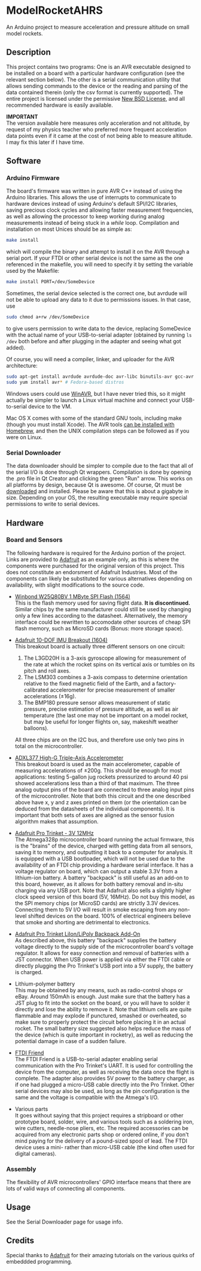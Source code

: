 ModelRocketAHRS
===============
An Arduino project to measure acceleration and pressure altitude on small model rockets.

Description
-----------
This project contains two programs: One is an AVR executable designed to be installed on a board with a particular hardware configuration (see the relevant section below). The other is a serial communication utility that allows sending commands to the device or the reading and parsing of the data contained therein (only the csv format is currently supported). The entire project is licensed under the permissive [New BSD License](./LICENSE), and all recommended hardware is easily available.

**IMPORTANT**   
The version available here measures only acceleration and not altitude, by request of my physics teacher who preferred more frequent acceleration data points even if it came at the cost of not being able to measure altitude. I may fix this later if I have time.

Software
--------
### Arduino Firmware
The board's firmware was written in pure AVR C++ instead of using the Arduino libraries. This allows the use of interrupts to communicate to hardware devices instead of using Arduino's default SPI/I2C libraries, saving precious clock cycles and allowing faster measurement frequencies, as well as allowing the processor to keep working during analog measurements instead of being stuck in a *while* loop. Compilation and installation on most Unices should be as simple as:

```bash
make install
```

which will compile the binary and attempt to install it on the AVR through a serial port. If your FTDI or other serial device is not the same as the one referenced in the makefile, you will need to specify it by setting the variable used by the Makefile:

```bash
make install PORT=/dev/SomeDevice
```

Sometimes, the serial device selected is the correct one, but avrdude will not be able to upload any data to it due to permissions issues. In that case, use

```bash
sudo chmod a+rw /dev/SomeDevice
```
to give users permission to write data to the device, replacing SomeDevice with the actual name of your USB-to-serial adapter (obtained by running `ls /dev` both before and after plugging in the adapter and seeing what got added).

Of course, you will need a compiler, linker, and uploader for the AVR architecture:

```bash
sudo apt-get install avrdude avrdude-doc avr-libc binutils-avr gcc-avr gcc-avr gdb-avr # Debian-based distros
sudo yum install avr* # Fedora-based distros
```

Windows users could use [WinAVR](https://sourceforge.net/projects/winavr/), but I have never tried this, so it might actually be simpler to launch a Linux virtual machine and connect your USB-to-serial device to the VM.

Mac OS X comes with some of the standard GNU tools, including make (though you must install Xcode). The AVR tools [can be installed with Homebrew](http://maxembedded.com/2015/06/setting-up-avr-gcc-toolchain-on-linux-and-mac-os-x/), and then the UNIX compilation steps can be followed as if you were on Linux.

### Serial Downloader
The data downloader should be simpler to compile due to the fact that all of the serial I/O is done through Qt wrappers. Compilation is done by opening the .pro file in Qt Creator and clicking the green "Run" arrow. This works on all platforms by design, because Qt is awesome. Of course, Qt must be [downloaded](https://www.qt.io/download/) and installed. Please be aware that this is about a gigabyte in size. Depending on your OS, the resulting executable may require special permissions to write to serial devices.

Hardware
--------
### Board and Sensors
The following hardware is required for the Arduino portion of the project. Links are provided to [Adafruit](https://www.adafruit.com/) as an example only, as this is where the components were purchased for the original version of this project. This does not constitute an endorsment of Adafruit Industries. Most of the components can likely be substituted for various alternatives depending on availability, with slight modifications to the source code.

* [Winbond W25Q80BV 1 MByte SPI Flash (1564)](https://www.adafruit.com/product/1564)  
  This is the flash memory used for saving flight data. **It is discontinued.** Similar chips by the same manufacturer could still be used by changing only a few lines according to the datasheet. Alternatively, the memory interface could be rewritten to accomodate other sources of cheap SPI flash memory, such as MicroSD cards (Bonus: more storage space).

* [Adafruit 10-DOF IMU Breakout (1604)](https://www.adafruit.com/product/1604)   
  This breakout board is actually three different sensors on one circuit:   

  1. The L3GD20H is a 3-axis gyroscope allowing for measurement of the rate at which the rocket spins on its vertical axis or tumbles on its pitch and roll axes.
  2. The LSM303 combines a 3-axis compass to determine orientation relative to the fixed magnetic field of the Earth, and a factory-calibrated accelerometer for precise measurement of smaller accelerations (±16g).
  3. The BMP180 pressure sensor allows measurement of static pressure, precise estimation of pressure altitude, as well as air temperature (the last one may not be important on a model rocket, but may be useful for longer flights on, say, makeshift weather balloons).

  All three chips are on the I2C bus, and therefore use only two pins in total on the microcontroller.

* [ADXL377 High-G Triple-Axis Accelerometer](https://www.adafruit.com/product/1413)   
  This breakout board is used as the main accelerometer, capable of measuring accelerations of ±200g. This should be enough for most applications: testing 5-gallon jug rockets pressurized to around 40 psi showed accelerations less than a third of that maximum. The three analog output pins of the board are connected to three analog input pins of the microcontroller. Note that both this circuit and the one described above have x, y and z axes printed on them (or the orientation can be deduced from the datasheets of the individual components). It is important that both sets of axes are aligned as the sensor fusion algorithm makes that assumption.

* [Adafruit Pro Trinket - 3V 12MHz](https://www.adafruit.com/product/2010)   
  The Atmega328p microcontroller board running the actual firmware, this is the "brains" of the device, charged with getting data from all sensors, saving it to memory, and outputting it back to a computer for analysis. It is equipped with a USB bootloader, which will not be used due to the availability of an FTDI chip providing a hardware serial interface. It has a voltage regulator on board, which can output a stable 3.3V from a lithium-ion battery. A battery "backpack" is still useful as an add-on to this board, however, as it allows for both battery removal and in-situ charging via any USB port. Note that Adafruit also sells a slightly higher clock speed version of this board (5V, 16MHz). Do not buy this model, as the SPI memory chips (or MicroSD cards) are strictly 3.3V devices. Connecting them to 5V I/O will result in smoke escaping from any non-level shifted devices on the board. 100% of electrical engineers believe that smoke and shorting are detrimental to electronics.

* [Adafruit Pro Trinket LiIon/LiPoly Backpack Add-On](https://www.adafruit.com/product/2124)   
  As described above, this battery "backpack" supplies the battery voltage directly to the supply side of the microcontroller board's voltage regulator. It allows for easy connection and removal of batteries with a JST connector. When USB power is applied via either the FTDI cable or directly plugging the Pro Trinket's USB port into a 5V supply, the battery is charged.

* Lithium-polymer battery   
  This may be obtained by any means, such as radio-control shops or eBay. Around 150mAh is enough. Just make sure that the battery has a JST plug to fit into the socket on the board, or you will have to solder it directly and lose the ability to remove it. Note that lithium cells are quite flammable and may explode if punctured, smashed or overheated, so make sure to properly protect the circuit before placing it in an actual rocket. The small battery size suggested also helps reduce the mass of the device (which is quite important in rocketry), as well as reducing the potential damage in case of a sudden failure.

* [FTDI Friend](https://www.adafruit.com/product/284)   
  The FTDI Friend is a USB-to-serial adapter enabling serial communication with the Pro Trinket's UART. It is used for controlling the device from the computer, as well as receiving the data once the flight is complete. The adapter also provides 5V power to the battery charger, as if one had plugged a micro-USB cable directly into the Pro Trinket. Other serial devices may also be used, as long as the pin configuration is the same and the voltage is compatible with the Atmega's I/O.

* Various parts   
  It goes without saying that this project requires a stripboard or other prototype board, solder, wire, and various tools such as a soldering iron, wire cutters, needle-nose pliers, etc. The required accessories can be acquired from any electronic parts shop or ordered online, if you don't mind paying for the delivery of a pound-sized spool of lead. The FTDI device uses a mini- rather than micro-USB cable (the kind often used for digital cameras).

### Assembly
The flexibility of AVR microcontrollers' GPIO interface means that there are lots of valid ways of connecting all components.

Usage
-----
See the Serial Downloader page for usage info.

Credits
-------
Special thanks to [Adafruit](https://www.adafruit.com/) for their amazing tutorials on the various quirks of embeddded programming.